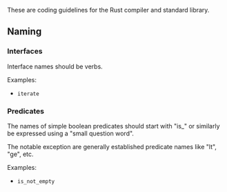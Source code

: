 These are coding guidelines for the Rust compiler and standard library.

## Naming

### Interfaces

Interface names should be verbs.

Examples:

* ```iterate```

### Predicates

The names of simple boolean predicates should start with "is_" or similarly be expressed using a "small question word".

The notable exception are generally established predicate names like "lt", "ge", etc.

Examples:

* ```is_not_empty```
